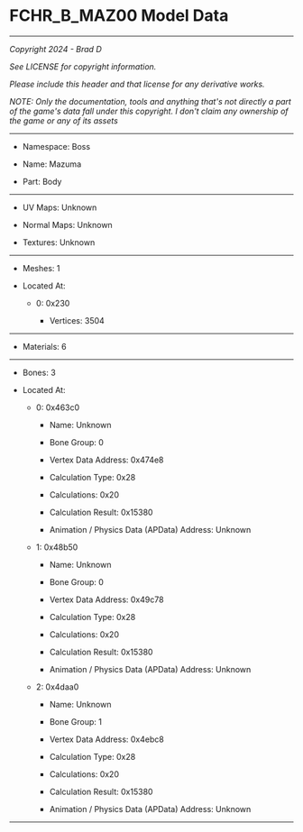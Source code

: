 # FCHR_B_MAZ00 Model Data

---

*Copyright 2024 - Brad D*

*See LICENSE for copyright information.*

*Please include this header and that license for any derivative works.*

*NOTE: Only the documentation, tools and anything that's not directly a part of the game's data fall under this copyright. I don't claim any ownership of the game or any of its assets*

---

* Namespace: Boss

* Name: Mazuma

* Part: Body

---

* UV Maps: Unknown

* Normal Maps: Unknown

* Textures: Unknown

---

* Meshes: 1

* Located At:

  * 0: 0x230

    * Vertices: 3504

---

* Materials: 6

---

* Bones: 3

* Located At:

  * 0: 0x463c0

    * Name: Unknown

    * Bone Group: 0

    * Vertex Data Address: 0x474e8

    * Calculation Type: 0x28

    * Calculations: 0x20

    * Calculation Result: 0x15380

    * Animation / Physics Data (APData) Address: Unknown

  * 1: 0x48b50

    * Name: Unknown

    * Bone Group: 0

    * Vertex Data Address: 0x49c78

    * Calculation Type: 0x28

    * Calculations: 0x20

    * Calculation Result: 0x15380

    * Animation / Physics Data (APData) Address: Unknown

  * 2: 0x4daa0

    * Name: Unknown

    * Bone Group: 1

    * Vertex Data Address: 0x4ebc8

    * Calculation Type: 0x28

    * Calculations: 0x20

    * Calculation Result: 0x15380

    * Animation / Physics Data (APData) Address: Unknown

---


